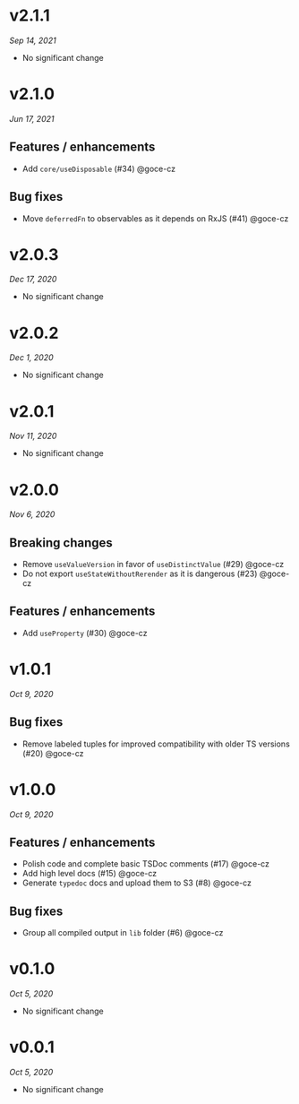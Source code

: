 # v2.1.1
_Sep 14, 2021_

* No significant change

# v2.1.0
_Jun 17, 2021_

## Features / enhancements

- Add `core/useDisposable` (#34) @goce-cz 

## Bug fixes

- Move `deferredFn` to observables as it depends on RxJS (#41) @goce-cz 


# v2.0.3
_Dec 17, 2020_

* No significant change

# v2.0.2
_Dec 1, 2020_

* No significant change

# v2.0.1
_Nov 11, 2020_

* No significant change

# v2.0.0
_Nov 6, 2020_

## Breaking changes

- Remove `useValueVersion` in favor of `useDistinctValue` (#29) @goce-cz 
- Do not export `useStateWithoutRerender` as it is dangerous (#23) @goce-cz 

## Features / enhancements

- Add `useProperty` (#30) @goce-cz 


# v1.0.1
_Oct 9, 2020_

## Bug fixes

- Remove labeled tuples for improved compatibility with older TS versions (#20) @goce-cz 


# v1.0.0
_Oct 9, 2020_

## Features / enhancements

- Polish code and complete basic TSDoc comments (#17) @goce-cz 
- Add high level docs (#15) @goce-cz 
- Generate `typedoc` docs and upload them to S3 (#8) @goce-cz 

## Bug fixes

- Group all compiled output in `lib` folder (#6) @goce-cz 


# v0.1.0
_Oct 5, 2020_

* No significant change

# v0.0.1
_Oct 5, 2020_

* No significant change

